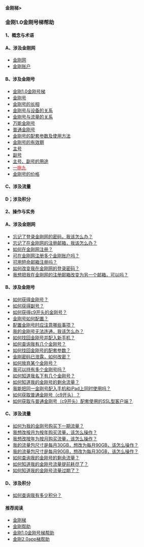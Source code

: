 #### 金刚梯>

### 金刚1.0金刚号梯帮助

#### 1、概念与术语
#### A、涉及金刚网
- [金刚网](https://a2zitpro.github.io/web/kksitecn)
- [金刚账户](https://a2zitpro.github.io/web/kkaccount)

#### B、涉及金刚号
- [金刚1.0金刚号梯](https://a2zitpro.github.io/web/kkproducts1.0)
- [金刚号](https://a2zitpro.github.io/web/kkid)
- [金刚号的长相](https://a2zitpro.github.io/web/kkidform)
- [金刚号与设备的关系](https://a2zitpro.github.io/web/mappingrelationshipbetweenkkid&device)
- [金刚号与流量的关系](https://a2zitpro.github.io/web/mappingrelationshipbetweenkkid&kkdatatraffic)
- [万能金刚号](https://a2zitpro.github.io/web/multipurposekkid)
- [普通金刚号](https://a2zitpro.github.io/web/singlepurposekkid)
- [金刚号的配套参数及使用方法](https://a2zitpro.github.io/web/parametersofkkid)
- [金刚号的有效期](https://a2zitpro.github.io/web/kkidvalidity)
- [主号](https://a2zitpro.github.io/web/mainkkid) 
- [副号](https://a2zitpro.github.io/web/auxiliarykkid)
- [主号、副号的用途](https://a2zitpro.github.io/web/usageofkkid) 
- [<font color="Red"> 一拖九 </font>](https://a2zitpro.github.io/web/onefornine)
- [金刚号的价格](https://a2zitpro.github.io/web/kkidprice)

#### C、涉及流量

#### D；涉及积分

#### 2、操作与实务

#### A、涉及金刚网

- [忘记了登录金刚网的密码，我该怎么办？](https://a2zitpro.github.io/web/forgettenpasswdonkksite)
- [忘记了在金刚网的注册邮箱，我该怎么办？](https://a2zitpro.github.io/web/forgettenregemailaddress)
- [如何在金刚网注册？](https://a2zitpro.github.io/web/reginkksitecn)
- [可在金刚网注册多个金刚账户吗？](https://a2zitpro.github.io/web/mutimailboxreginkksitecn)
- [可用短命邮箱注册吗？](https://a2zitpro.github.io/web/disposableemailreg)
- [如何改变我在金刚网的登录密码？]()
- [我想把我在金刚网的注册邮箱改变为另一个邮箱，可以吗？]()

#### B、涉及金刚号
- [如何获得金刚号？](https://a2zitpro.github.io/web/getkkid)
- [如何获得副号？](https://a2zitpro.github.io/web/getauxiliarykkid)
- [如何获得c9开头的金刚号？](https://a2zitpro.github.io/web/getkkidstartingwithc9)
- [金刚号如何配置？](https://a2zitpro.github.io/web/list_kkproducts1.0)
- [配置金刚号时应注意哪些事项？](https://a2zitpro.github.io/web/configurationconsiderations)
- [我的金刚号无法连通，我该怎么办？](https://a2zitpro.github.io/web/)
- [如何找回金刚号并配入新手机？](https://a2zitpro.github.io/web/changetoanewphone)
- [如何查询我有几个金刚号？](https://a2zitpro.github.io/web/howmanykkiddoihave)
- [如何找回金刚号的配套参数？](https://a2zitpro.github.io/web/getbackparameters)
- [金刚密码已泄露，如何改密？](https://a2zitpro.github.io/web/changekkidpasswd)
- [如何放弃某个金刚号？](https://a2zitpro.github.io/web/kkiddrop)
- [我可以持有多个金刚号吗？](https://a2zitpro.github.io/web/mappingrelationshipbetweenkkid&kkuser)
- [如何知道我名下有几个金刚号？](https://a2zitpro.github.io/web/howmanykkiddoihave)
- [如何知道我的金刚号的剩余流量？](https://a2zitpro.github.io/web/howmanykkiddoihave)
- [我能把同一金刚号配入手机和iPad上同时使用吗？](https://a2zitpro.github.io/web/onefornine)
- [如何获取普通金刚号（c9开头）？](https://a2zitpro.github.io/web/getkkidstartingwithc9)
- [如何获取与普通金刚号（c9开头）配套使用的SSL型客户端？](https://a2zitpro.github.io/web/getSSLclientapp)



#### C、涉及流量

- [如何为我的金刚号购买下一期流量？]()
- [我想改按月为按年购买流量，该怎么操作？]()
- [我想改按年为按月购买流量，该怎么操作？]()
- [我的流量包尺寸是每月30GB，想改为每月90GB，该怎么操作？]()
- [我的流量包尺寸是每月90GB，想改为每月30GB，该怎么操作？]()
- [如何查询我的金刚号的剩余流量？](https://a2zitpro.github.io/web/howmanykkiddoihave)
- [如何知道我的金刚号流量提前耗尽了？](https://a2zitpro.github.io/web/流量提前耗尽的识别)
- [如何知道我的金刚号流量过期了？](https://a2zitpro.github.io/web/kkdatatrafficexpiredidentify)

#### D、涉及积分
- [如何查询我有多少积分？]()


#### 推荐阅读

- [金刚梯](https://a2zitpro.github.io/web/dlb)
- [金刚帮助](https://a2zitpro.github.io/web/list_helpkkvpn)
- [金刚1.0金刚号梯帮助](https://a2zitpro.github.io/web/list_helpkkvpn1.0)
- [金刚2.0app梯帮助](https://a2zitpro.github.io/web/list_helpkkvpn2.0)
